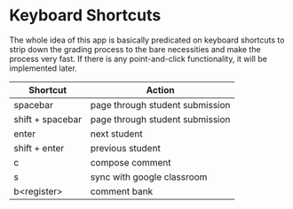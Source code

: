 # Keyboard Shortcuts

The whole idea of this app is basically predicated on keyboard shortcuts
to strip down the grading process to the bare necessities and make the
process very fast. If there is any point-and-click functionality, it will be
implemented later.

| Shortcut         | Action                          |
| ---------------- | ------------------------------- |
| spacebar         | page through student submission |
| shift + spacebar | page through student submission |
| enter            | next student                    |
| shift + enter    | previous student                |
| c                | compose comment                 |
| s                | sync with google classroom      |
| b\<register\>    | comment bank                    |
